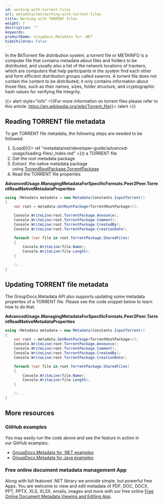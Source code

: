 ```yaml
---
id: working-with-torrent-files
url: metadata/net/working-with-torrent-files
title: Working with TORRENT files
weight: 7
description: ""
keywords: 
productName: GroupDocs.Metadata for .NET
hideChildren: False
---
```

In the BitTorrent file distribution system, a torrent file or METAINFO is a computer file that contains metadata about files and folders to be distributed, and usually also a list of the network locations of trackers, which are computers that help participants in the system find each other and form efficient distribution groups called swarms. A torrent file does not contain the content to be distributed; it only contains information about those files, such as their names, sizes, folder structure, and cryptographic hash values for verifying file integrity. 

{{< alert style="info" >}}For more information on torrent files please refer to this article: https://en.wikipedia.org/wiki/Torrent_file{{< /alert >}}

## Reading TORRENT file metadata

To get TORRENT file metadata, the following steps are needed to be followed:

1.  [Load]({{< ref "metadata/net/developer-guide/advanced-usage/loading-files/_index.md" >}}) a TORRENT file
2.  Get the root metadata package
3.  Extract  the native metadata package using [TorrentRootPackage.TorrentPackage](https://apireference.groupdocs.com/net/metadata/groupdocs.metadata.formats.peer2peer/torrentrootpackage/properties/torrentpackage)
4.  Read the TORRENT file properties

**AdvancedUsage.ManagingMetadataForSpecificFormats.Peer2Peer.TorrentReadNativeMetadataProperties**

```csharp
using (Metadata metadata = new Metadata(Constants.InputTorrent))
{
	var root = metadata.GetRootPackage<TorrentRootPackage>();

	Console.WriteLine(root.TorrentPackage.Announce);
	Console.WriteLine(root.TorrentPackage.Comment);
	Console.WriteLine(root.TorrentPackage.CreatedBy);
	Console.WriteLine(root.TorrentPackage.CreationDate);

	foreach (var file in root.TorrentPackage.SharedFiles)
	{
		Console.WriteLine(file.Name);
		Console.WriteLine(file.Length);
	}

	// ...
}
```

## Updating TORRENT file metadata

The GroupDocs.Metadata API also supports updating some metadata properties of a TORRENT file. Please see the code snippet below to learn how to do that.

**AdvancedUsage.ManagingMetadataForSpecificFormats.Peer2Peer.TorrentReadNativeMetadataProperties**

```csharp
using (Metadata metadata = new Metadata(Constants.InputTorrent))
{
	var root = metadata.GetRootPackage<TorrentRootPackage>();
	Console.WriteLine(root.TorrentPackage.Announce);
	Console.WriteLine(root.TorrentPackage.Comment);
	Console.WriteLine(root.TorrentPackage.CreatedBy);
	Console.WriteLine(root.TorrentPackage.CreationDate);

	foreach (var file in root.TorrentPackage.SharedFiles)
	{
		Console.WriteLine(file.Name);
		Console.WriteLine(file.Length);
	}

	// ...
}
```

## More resources
### GitHub examples
You may easily run the code above and see the feature in action in our GitHub examples:
*   [GroupDocs.Metadata for .NET examples](https://github.com/groupdocs-metadata/GroupDocs.Metadata-for-.NET)    
*   [GroupDocs.Metadata for Java examples](https://github.com/groupdocs-metadata/GroupDocs.Metadata-for-Java)    

### Free online document metadata management App
Along with full featured .NET library we provide simple, but powerful free Apps.
You are welcome to view and edit metadata of PDF, DOC, DOCX, PPT, PPTX, XLS, XLSX, emails, images and more with our free online [Free Online Document Metadata Viewing and Editing App](https://products.groupdocs.app/metadata).
